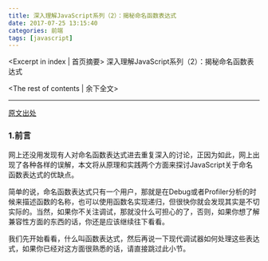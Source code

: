 ```yaml
---
title: 深入理解JavaScript系列（2）：揭秘命名函数表达式
date: 2017-07-25 13:15:40
categories: 前端
tags: [javascript]
---
```

<Excerpt in index | 首页摘要> 
深入理解JavaScript系列（2）：揭秘命名函数表达式
<!-- more -->
<The rest of contents | 余下全文>

-----
[原文出处](http://www.cnblogs.com/TomXu/archive/2011/12/29/2290308.html)

### 1.前言
网上还没用发现有人对命名函数表达式进去重复深入的讨论，正因为如此，网上出现了各种各样的误解，本文将从原理和实践两个方面来探讨JavaScript关于命名函数表达式的优缺点。

简单的说，命名函数表达式只有一个用户，那就是在Debug或者Profiler分析的时候来描述函数的名称，也可以使用函数名实现递归，但很快你就会发现其实是不切实际的。当然，如果你不关注调试，那就没什么可担心的了，否则，如果你想了解兼容性方面的东西的话，你还是应该继续往下看看。

我们先开始看看，什么叫函数表达式，然后再说一下现代调试器如何处理这些表达式，如果你已经对这方面很熟悉的话，请直接跳过此小节。